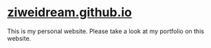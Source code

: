 #   [ziweidream.github.io ](https://ziweidream.github.io/#)
This is my personal website. Please take a look at my portfolio on this website.
